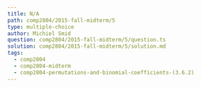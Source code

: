 ```yaml
---
title: N/A
path: comp2804/2015-fall-midterm/5
type: multiple-choice
author: Michiel Smid
question: comp2804/2015-fall-midterm/5/question.ts
solution: comp2804/2015-fall-midterm/5/solution.md
tags:
  - comp2804
  - comp2804-midterm
  - comp2804-permutations-and-binomial-coefficients-(3.6.2)
---
```

